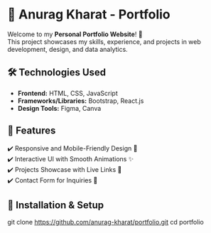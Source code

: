 # 🌟 Anurag Kharat - Portfolio

Welcome to my **Personal Portfolio Website**! 🚀  
This project showcases my skills, experience, and projects in web development, design, and data analytics.

## 🛠 Technologies Used  
- **Frontend:** HTML, CSS, JavaScript  
- **Frameworks/Libraries:** Bootstrap, React.js 
- **Design Tools:** Figma, Canva 

## 📂 Features  
✔️ Responsive and Mobile-Friendly Design 📱  
✔️ Interactive UI with Smooth Animations ✨  
✔️ Projects Showcase with Live Links 🔗  
✔️ Contact Form for Inquiries 📧  

## 🚀 Installation & Setup  
git clone https://github.com/anurag-kharat/portfolio.git
cd portfolio
